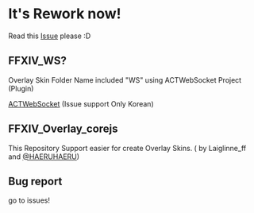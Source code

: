 # It's Rework now!

Read this [Issue](https://github.com/laiglinne-ff/ff14_overlayskin/issues/2) please :D 
## FFXIV_WS?

Overlay Skin Folder Name included "WS" using ACTWebSocket Project (Plugin)


[ACTWebSocket](https://github.com/ZCube/ACTWebSocket) (Issue support Only Korean)

## FFXIV_Overlay_corejs

This Repository Support easier for create Overlay Skins.
( by Laiglinne_ff and [@HAERUHAERU](http://github.com/HAERUHAERU))

## Bug report

go to issues!
